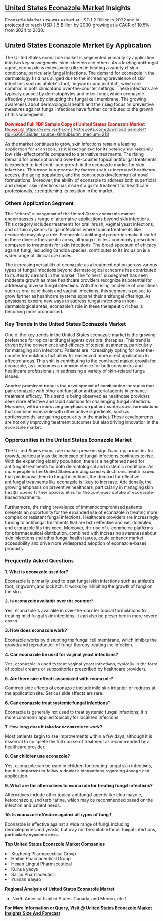 <h2><a href="https://www.verifiedmarketreports.com/download-sample/?rid=626010&amp;utm_source=Github&amp;utm_medium=218" target="_blank">United States Econazole Market</a> Insights</h2><p>Econazole Market size was valued at USD 1.2 Billion in 2022 and is projected to reach USD 2.5 Billion by 2030, growing at a CAGR of 10.5% from 2024 to 2030.</p><p> <h2>United States Econazole Market By Application</h2> <p>The United States econazole market is segmented primarily by application into two key subsegments: skin infection and others. As a leading antifungal agent, econazole is extensively utilized in treating a variety of skin conditions, particularly fungal infections. The demand for econazole in the dermatology field has surged due to the increasing prevalence of skin infections such as athlete's foot, ringworm, and jock itch, which are common in both clinical and over-the-counter settings. These infections are typically caused by dermatophytes and other fungi, which econazole effectively treats by disrupting the fungal cell membrane. The growing awareness about dermatological health and the rising focus on preventive measures against fungal infections have further contributed to the growth of this subsegment. <p><span class=""><span style="color: #ff0000;"><strong>Download Full PDF Sample Copy of United States Econazole Market Report</strong> @ </span><a href="https://www.verifiedmarketreports.com/download-sample/?rid=626010&amp;utm_source=Github&amp;utm_medium=218" target="_blank">https://www.verifiedmarketreports.com/download-sample/?rid=626010&amp;utm_source=Github&amp;utm_medium=218</a></span></p> <p>As the market continues to grow, skin infections remain a leading application for econazole, as it is recognized for its potency and relatively low side-effect profile compared to alternative treatments. The rising demand for prescription and over-the-counter topical antifungal treatments is expected to fuel continued growth in the econazole market for skin infections. This trend is supported by factors such as increased healthcare access, the aging population, and the continuous development of novel formulations. Moreover, the ability of econazole to address both superficial and deeper skin infections has made it a go-to treatment for healthcare professionals, strengthening its position in the market.</p> <h3>Others Application Segment</h3> <p>The "others" subsegment of the United States econazole market encompasses a range of alternative applications beyond skin infections. This category includes treatments for oral thrush, vaginal yeast infections, and certain systemic fungal infections where topical treatments like econazole may play a role. Econazole’s antifungal properties make it useful in these diverse therapeutic areas, although it is less commonly prescribed compared to treatments for skin infections. The broad spectrum of efficacy against fungi, including Candida species, contributes to its inclusion in a wider range of clinical use cases. <p>The increasing versatility of econazole as a treatment option across various types of fungal infections beyond dermatological concerns has contributed to its steady demand in the market. The "others" subsegment has seen moderate growth as more healthcare providers recognize its potential for addressing diverse fungal infections. With the rising incidence of conditions such as oral candidiasis and vaginal infections, this segment is poised to grow further as healthcare systems expand their antifungal offerings. As physicians explore new ways to address fungal infections in non-dermatological areas, econazole's role in these therapeutic niches is becoming more pronounced.</p> <h3>Key Trends in the United States Econazole Market</h3> <p>One of the key trends in the United States econazole market is the growing preference for topical antifungal agents over oral therapies. This trend is driven by the convenience and efficacy of topical treatments, particularly for managing skin infections. Patients are increasingly opting for over-the-counter formulations that allow for easier and more direct application to affected areas. This shift is contributing to the continued market growth for econazole, as it becomes a common choice for both consumers and healthcare professionals in addressing a variety of skin-related fungal issues.</p> <p>Another prominent trend is the development of combination therapies that pair econazole with other antifungal or antibacterial agents to enhance treatment efficacy. This trend is being observed as healthcare providers seek more effective and rapid solutions for challenging fungal infections. Moreover, with an increasing emphasis on patient-centric care, formulations that combine econazole with other active ingredients, such as corticosteroids, are gaining popularity in the market. These developments are not only improving treatment outcomes but also driving innovation in the econazole market.</p> <h3>Opportunities in the United States Econazole Market</h3> <p>The United States econazole market presents significant opportunities for growth, particularly as the incidence of fungal infections continues to rise. With the expanding elderly population, there is a heightened need for antifungal treatments for both dermatological and systemic conditions. As more people in the United States are diagnosed with chronic health issues that predispose them to fungal infections, the demand for effective antifungal treatments like econazole is likely to increase. Additionally, the growing emphasis on preventive healthcare, particularly in managing skin health, opens further opportunities for the continued uptake of econazole-based treatments.</p> <p>Furthermore, the rising prevalence of immunocompromised patients presents an opportunity for the expanded use of econazole in treating more complex or resistant fungal infections. Healthcare providers are increasingly turning to antifungal treatments that are both effective and well-tolerated, and econazole fits this need. Moreover, the rise of e-commerce platforms for pharmaceutical distribution, combined with increasing awareness about skin infections and other fungal health issues, could enhance market accessibility and drive more widespread adoption of econazole-based products.</p> <h3>Frequently Asked Questions</h3> <p><b>1. What is econazole used for?</b></p> <p>Econazole is primarily used to treat fungal skin infections such as athlete’s foot, ringworm, and jock itch. It works by inhibiting the growth of fungi on the skin.</p> <p><b>2. Is econazole available over the counter?</b></p> <p>Yes, econazole is available in over-the-counter topical formulations for treating mild fungal skin infections. It can also be prescribed in more severe cases.</p> <p><b>3. How does econazole work?</b></p> <p>Econazole works by disrupting the fungal cell membrane, which inhibits the growth and reproduction of fungi, thereby treating the infection.</p> <p><b>4. Can econazole be used for vaginal yeast infections?</b></p> <p>Yes, econazole is used to treat vaginal yeast infections, typically in the form of topical creams or suppositories prescribed by healthcare providers.</p> <p><b>5. Are there side effects associated with econazole?</b></p> <p>Common side effects of econazole include mild skin irritation or redness at the application site. Serious side effects are rare.</p> <p><b>6. Can econazole treat systemic fungal infections?</b></p> <p>Econazole is generally not used to treat systemic fungal infections; it is more commonly applied topically for localized infections.</p> <p><b>7. How long does it take for econazole to work?</b></p> <p>Most patients begin to see improvements within a few days, although it is essential to complete the full course of treatment as recommended by a healthcare provider.</p> <p><b>8. Can children use econazole?</b></p> <p>Yes, econazole can be used in children for treating fungal skin infections, but it is important to follow a doctor’s instructions regarding dosage and application.</p> <p><b>9. What are the alternatives to econazole for treating fungal infections?</b></p> <p>Alternatives include other topical antifungal agents like clotrimazole, ketoconazole, and terbinafine, which may be recommended based on the infection and patient needs.</p> <p><b>10. Is econazole effective against all types of fungi?</b></p> <p>Econazole is effective against a wide range of fungi, including dermatophytes and yeasts, but may not be suitable for all fungal infections, particularly systemic ones.</p> </p><p><strong>Top United States Econazole Market Companies</strong></p><div data-test-id=""><p><li>Xiuzheng Pharmaceutical Group</li><li> Harbin Pharmaceutical Group</li><li> Henan Lingrui Pharmaceutical</li><li> Kuihua yaoye</li><li> Sanjiu Pharmaceutical</li><li> Yunnan Baiyao</li></p><div><strong>Regional Analysis of&nbsp;United States Econazole Market</strong></div><ul><li dir="ltr"><p dir="ltr">North America&nbsp;(United States, Canada, and Mexico, etc.)</p></li></ul><p><strong>For More Information or Query, Visit @&nbsp;</strong><strong><a href="https://www.verifiedmarketreports.com/product/econazole-market/?utm_source=Github&amp;utm_medium=218" target="_blank">United States Econazole Market Insights Size And Forecast</a></strong></p></div>
